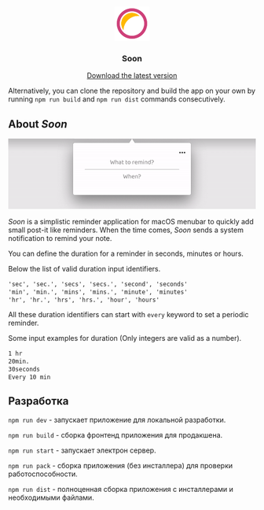 <p align="center">
  <img src="https://github.com/dbilgili/Soon/blob/files/images/logo.svg?sanitize=true" height="70" width="70">
  <h3 align="center">Soon</h3>
  <p align="center"><a href="https://github.com/dbilgili/Soon/releases/download/1.0.2/Soon-1.0.2.dmg.zip">Download the latest version</a><p>
</p>

Alternatively, you can clone the repository and build the app on your own by running `npm run build` and `npm run dist` commands consecutively.

## About _Soon_

<img width="920" alt="screenshot" src="https://github.com/dbilgili/Soon/blob/files/images/screenrecording.gif?raw=true">

_Soon_ is a simplistic reminder application for macOS menubar to quickly add small post-it like reminders.
When the time comes, _Soon_ sends a system notification to remind your note.

You can define the duration for a reminder in seconds, minutes or hours.

Below the list of valid duration input identifiers.

```
'sec', 'sec.', 'secs', 'secs.', 'second', 'seconds'
'min', 'min.', 'mins', 'mins.', 'minute', 'minutes'
'hr', 'hr.', 'hrs', 'hrs.', 'hour', 'hours'
```

All these duration identifiers can start with `every` keyword to set a periodic reminder.

Some input examples for duration (Only integers are valid as a number).

```
1 hr
20min.
30seconds
Every 10 min
```

## Разработка

`npm run dev` - запускает приложение для локальной разработки.

`npm run build` - сборка фронтенд приложения для продакшена.

`npm run start` - запускает электрон сервер.

`npm run pack` - сборка приложения (без инсталлера) для проверки работоспособности.

`npm run dist` - полноценная сборка приложения с инсталлерами и необходимыми файлами.
